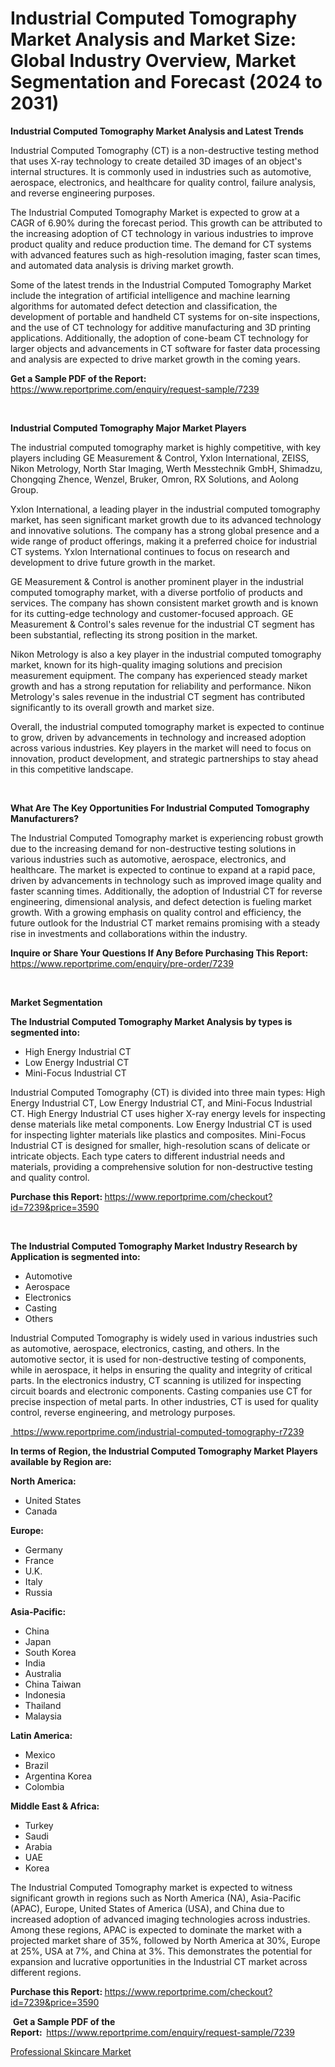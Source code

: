 <p><h1>Industrial Computed Tomography Market Analysis and Market Size: Global Industry Overview, Market Segmentation and Forecast (2024 to 2031)</h1></p><p><strong>Industrial Computed Tomography Market Analysis and Latest Trends</strong></p>
<p><p>Industrial Computed Tomography (CT) is a non-destructive testing method that uses X-ray technology to create detailed 3D images of an object's internal structures. It is commonly used in industries such as automotive, aerospace, electronics, and healthcare for quality control, failure analysis, and reverse engineering purposes.</p><p>The Industrial Computed Tomography Market is expected to grow at a CAGR of 6.90% during the forecast period. This growth can be attributed to the increasing adoption of CT technology in various industries to improve product quality and reduce production time. The demand for CT systems with advanced features such as high-resolution imaging, faster scan times, and automated data analysis is driving market growth.</p><p>Some of the latest trends in the Industrial Computed Tomography Market include the integration of artificial intelligence and machine learning algorithms for automated defect detection and classification, the development of portable and handheld CT systems for on-site inspections, and the use of CT technology for additive manufacturing and 3D printing applications. Additionally, the adoption of cone-beam CT technology for larger objects and advancements in CT software for faster data processing and analysis are expected to drive market growth in the coming years.</p></p>
<p><strong>Get a Sample PDF of the Report:&nbsp;</strong> <a href="https://www.reportprime.com/enquiry/request-sample/7239">https://www.reportprime.com/enquiry/request-sample/7239</a></p>
<p>&nbsp;</p>
<p><strong>Industrial Computed Tomography Major Market Players</strong></p>
<p><p>The industrial computed tomography market is highly competitive, with key players including GE Measurement & Control, Yxlon International, ZEISS, Nikon Metrology, North Star Imaging, Werth Messtechnik GmbH, Shimadzu, Chongqing Zhence, Wenzel, Bruker, Omron, RX Solutions, and Aolong Group.</p><p>Yxlon International, a leading player in the industrial computed tomography market, has seen significant market growth due to its advanced technology and innovative solutions. The company has a strong global presence and a wide range of product offerings, making it a preferred choice for industrial CT systems. Yxlon International continues to focus on research and development to drive future growth in the market.</p><p>GE Measurement & Control is another prominent player in the industrial computed tomography market, with a diverse portfolio of products and services. The company has shown consistent market growth and is known for its cutting-edge technology and customer-focused approach. GE Measurement & Control's sales revenue for the industrial CT segment has been substantial, reflecting its strong position in the market.</p><p>Nikon Metrology is also a key player in the industrial computed tomography market, known for its high-quality imaging solutions and precision measurement equipment. The company has experienced steady market growth and has a strong reputation for reliability and performance. Nikon Metrology's sales revenue in the industrial CT segment has contributed significantly to its overall growth and market size.</p><p>Overall, the industrial computed tomography market is expected to continue to grow, driven by advancements in technology and increased adoption across various industries. Key players in the market will need to focus on innovation, product development, and strategic partnerships to stay ahead in this competitive landscape.</p></p>
<p>&nbsp;</p>
<p><strong>What Are The Key Opportunities For Industrial Computed Tomography Manufacturers?</strong></p>
<p><p>The Industrial Computed Tomography market is experiencing robust growth due to the increasing demand for non-destructive testing solutions in various industries such as automotive, aerospace, electronics, and healthcare. The market is expected to continue to expand at a rapid pace, driven by advancements in technology such as improved image quality and faster scanning times. Additionally, the adoption of Industrial CT for reverse engineering, dimensional analysis, and defect detection is fueling market growth. With a growing emphasis on quality control and efficiency, the future outlook for the Industrial CT market remains promising with a steady rise in investments and collaborations within the industry.</p></p>
<p><strong>Inquire or Share Your Questions If Any Before Purchasing This Report:</strong> <a href="https://www.reportprime.com/enquiry/pre-order/7239">https://www.reportprime.com/enquiry/pre-order/7239</a></p>
<p>&nbsp;</p>
<p><strong>Market Segmentation</strong></p>
<p><strong>The Industrial Computed Tomography Market Analysis by types is segmented into:</strong></p>
<p><ul><li>High Energy Industrial CT</li><li>Low Energy Industrial CT</li><li>Mini-Focus Industrial CT</li></ul></p>
<p><p>Industrial Computed Tomography (CT) is divided into three main types: High Energy Industrial CT, Low Energy Industrial CT, and Mini-Focus Industrial CT. High Energy Industrial CT uses higher X-ray energy levels for inspecting dense materials like metal components. Low Energy Industrial CT is used for inspecting lighter materials like plastics and composites. Mini-Focus Industrial CT is designed for smaller, high-resolution scans of delicate or intricate objects. Each type caters to different industrial needs and materials, providing a comprehensive solution for non-destructive testing and quality control.</p></p>
<p><strong>Purchase this Report:&nbsp;</strong><a href="https://www.reportprime.com/checkout?id=7239&price=3590">https://www.reportprime.com/checkout?id=7239&price=3590</a></p>
<p>&nbsp;</p>
<p><strong>The Industrial Computed Tomography Market Industry Research by Application is segmented into:</strong></p>
<p><ul><li>Automotive</li><li>Aerospace</li><li>Electronics</li><li>Casting</li><li>Others</li></ul></p>
<p><p>Industrial Computed Tomography is widely used in various industries such as automotive, aerospace, electronics, casting, and others. In the automotive sector, it is used for non-destructive testing of components, while in aerospace, it helps in ensuring the quality and integrity of critical parts. In the electronics industry, CT scanning is utilized for inspecting circuit boards and electronic components. Casting companies use CT for precise inspection of metal parts. In other industries, CT is used for quality control, reverse engineering, and metrology purposes.</p></p>
<p><a href="https://www.reportprime.com/industrial-computed-tomography-r7239">&nbsp;https://www.reportprime.com/industrial-computed-tomography-r7239</a></p>
<p><strong>In terms of Region, the Industrial Computed Tomography Market Players available by Region are:</strong></p>
<p>
    <p> <strong> North America: </strong>
        <ul>
            <li>United States</li>
            <li>Canada</li>
        </ul>
        </p> 
    <p> <strong> Europe: </strong>
        <ul>
            <li>Germany</li>
            <li>France</li>
            <li>U.K.</li>
            <li>Italy</li>
            <li>Russia</li>
        </ul>
        </p> 
    <p> <strong> Asia-Pacific: </strong>
        <ul>
            <li>China</li>
            <li>Japan</li>
            <li>South Korea</li>
            <li>India</li>
            <li>Australia</li>
            <li>China Taiwan</li>
            <li>Indonesia</li>
            <li>Thailand</li>
            <li>Malaysia</li>
        </ul>
        </p> 
    <p> <strong> Latin America: </strong>
        <ul>
            <li>Mexico</li>
            <li>Brazil</li>
            <li>Argentina Korea</li>
            <li>Colombia</li>
        </ul>
        </p> 
    <p> <strong> Middle East & Africa: </strong>
        <ul>
            <li>Turkey</li>
            <li>Saudi</li>
            <li>Arabia</li>
            <li>UAE</li>
            <li>Korea</li>
        </ul>
    </p>
    </p>
<p><p>The Industrial Computed Tomography market is expected to witness significant growth in regions such as North America (NA), Asia-Pacific (APAC), Europe, United States of America (USA), and China due to increased adoption of advanced imaging technologies across industries. Among these regions, APAC is expected to dominate the market with a projected market share of 35%, followed by North America at 30%, Europe at 25%, USA at 7%, and China at 3%. This demonstrates the potential for expansion and lucrative opportunities in the Industrial CT market across different regions.</p></p>
<p><strong>Purchase this Report: </strong><a href="https://www.reportprime.com/checkout?id=7239&price=3590">https://www.reportprime.com/checkout?id=7239&price=3590</a></p>
<p>&nbsp;<strong>Get a Sample PDF of the Report:&nbsp;&nbsp;</strong><a href="https://www.reportprime.com/enquiry/request-sample/7239">https://www.reportprime.com/enquiry/request-sample/7239</a></p>
<p><strong></strong></p>
<p><p><a href="https://issuu.com/reportprime-2/docs/professional-skincare-market-size-2030.pptx">Professional Skincare Market</a></p></p>